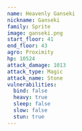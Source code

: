 ```yaml
---
name: Heavenly Ganseki
nickname: Ganseki
family: Sprite
image: ganseki.png
start_floor: 41
end_floor: 43
agro: Proximity
hp: 10524
attack_damage: 1013
attack_type: Magic
attack_name: Stone
vulnerabilities:
  bind: false
  heavy: true
  sleep: false
  slow: false
  stun: true
---
```


